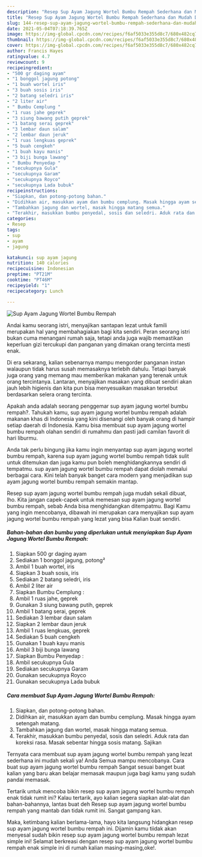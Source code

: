 ```yaml
---
description: "Resep Sup Ayam Jagung Wortel Bumbu Rempah Sederhana dan Mudah Dibuat"
title: "Resep Sup Ayam Jagung Wortel Bumbu Rempah Sederhana dan Mudah Dibuat"
slug: 144-resep-sup-ayam-jagung-wortel-bumbu-rempah-sederhana-dan-mudah-dibuat
date: 2021-05-04T07:18:39.765Z
image: https://img-global.cpcdn.com/recipes/f6af5033e355d8c7/680x482cq70/sup-ayam-jagung-wortel-bumbu-rempah-foto-resep-utama.jpg
thumbnail: https://img-global.cpcdn.com/recipes/f6af5033e355d8c7/680x482cq70/sup-ayam-jagung-wortel-bumbu-rempah-foto-resep-utama.jpg
cover: https://img-global.cpcdn.com/recipes/f6af5033e355d8c7/680x482cq70/sup-ayam-jagung-wortel-bumbu-rempah-foto-resep-utama.jpg
author: Francis Hayes
ratingvalue: 4.7
reviewcount: 9
recipeingredient:
- "500 gr daging ayam"
- "1 bonggol jagung potong"
- "1 buah wortel iris"
- "3 buah sosis iris"
- "2 batang seledri iris"
- "2 liter air"
- " Bumbu Cemplung "
- "1 ruas jahe geprek"
- "3 siung bawang putih geprek"
- "1 batang serai geprek"
- "3 lembar daun salam"
- "2 lembar daun jeruk"
- "1 ruas lengkuas geprek"
- "5 buah cengkeh"
- "1 buah kayu manis"
- "3 biji bunga lawang"
- " Bumbu Penyedap "
- "secukupnya Gula"
- "secukupnya Garam"
- "secukupnya Royco"
- "secukupnya Lada bubuk"
recipeinstructions:
- "Siapkan, dan potong-potong bahan."
- "Didihkan air, masukkan ayam dan bumbu cemplung. Masak hingga ayam setengah matang."
- "Tambahkan jagung dan wortel, masak hingga matang semua."
- "Terakhir, masukkan bumbu penyedal, sosis dan seledri. Aduk rata dan koreksi rasa. Masak sebentar hingga sosis matang. Sajikan"
categories:
- Resep
tags:
- sup
- ayam
- jagung

katakunci: sup ayam jagung 
nutrition: 140 calories
recipecuisine: Indonesian
preptime: "PT21M"
cooktime: "PT46M"
recipeyield: "1"
recipecategory: Lunch

---
```



![Sup Ayam Jagung Wortel Bumbu Rempah](https://img-global.cpcdn.com/recipes/f6af5033e355d8c7/680x482cq70/sup-ayam-jagung-wortel-bumbu-rempah-foto-resep-utama.jpg)

Andai kamu seorang istri, menyajikan santapan lezat untuk famili merupakan hal yang membahagiakan bagi kita sendiri. Peran seorang istri bukan cuma menangani rumah saja, tetapi anda juga wajib memastikan keperluan gizi tercukupi dan panganan yang dimakan orang tercinta mesti enak.

Di era  sekarang, kalian sebenarnya mampu mengorder panganan instan walaupun tidak harus susah memasaknya terlebih dahulu. Tetapi banyak juga orang yang memang mau memberikan makanan yang terenak untuk orang tercintanya. Lantaran, menyajikan masakan yang dibuat sendiri akan jauh lebih higienis dan kita pun bisa menyesuaikan masakan tersebut berdasarkan selera orang tercinta. 



Apakah anda adalah seorang penggemar sup ayam jagung wortel bumbu rempah?. Tahukah kamu, sup ayam jagung wortel bumbu rempah adalah makanan khas di Indonesia yang kini disenangi oleh banyak orang di hampir setiap daerah di Indonesia. Kamu bisa membuat sup ayam jagung wortel bumbu rempah olahan sendiri di rumahmu dan pasti jadi camilan favorit di hari liburmu.

Anda tak perlu bingung jika kamu ingin menyantap sup ayam jagung wortel bumbu rempah, karena sup ayam jagung wortel bumbu rempah tidak sulit untuk ditemukan dan juga kamu pun boleh menghidangkannya sendiri di tempatmu. sup ayam jagung wortel bumbu rempah dapat diolah memalui berbagai cara. Kini telah banyak banget cara modern yang menjadikan sup ayam jagung wortel bumbu rempah semakin mantap.

Resep sup ayam jagung wortel bumbu rempah juga mudah sekali dibuat, lho. Kita jangan capek-capek untuk memesan sup ayam jagung wortel bumbu rempah, sebab Anda bisa menghidangkan ditempatmu. Bagi Kamu yang ingin mencobanya, dibawah ini merupakan cara menyajikan sup ayam jagung wortel bumbu rempah yang lezat yang bisa Kalian buat sendiri.

<!--inarticleads1-->

##### Bahan-bahan dan bumbu yang diperlukan untuk menyiapkan Sup Ayam Jagung Wortel Bumbu Rempah:

1. Siapkan 500 gr daging ayam
1. Sediakan 1 bonggol jagung, potong²
1. Ambil 1 buah wortel, iris
1. Siapkan 3 buah sosis, iris
1. Sediakan 2 batang seledri, iris
1. Ambil 2 liter air
1. Siapkan  Bumbu Cemplung :
1. Ambil 1 ruas jahe, geprek
1. Gunakan 3 siung bawang putih, geprek
1. Ambil 1 batang serai, geprek
1. Sediakan 3 lembar daun salam
1. Siapkan 2 lembar daun jeruk
1. Ambil 1 ruas lengkuas, geprek
1. Sediakan 5 buah cengkeh
1. Gunakan 1 buah kayu manis
1. Ambil 3 biji bunga lawang
1. Siapkan  Bumbu Penyedap :
1. Ambil secukupnya Gula
1. Sediakan secukupnya Garam
1. Gunakan secukupnya Royco
1. Gunakan secukupnya Lada bubuk




<!--inarticleads2-->

##### Cara membuat Sup Ayam Jagung Wortel Bumbu Rempah:

1. Siapkan, dan potong-potong bahan.
1. Didihkan air, masukkan ayam dan bumbu cemplung. Masak hingga ayam setengah matang.
1. Tambahkan jagung dan wortel, masak hingga matang semua.
1. Terakhir, masukkan bumbu penyedal, sosis dan seledri. Aduk rata dan koreksi rasa. Masak sebentar hingga sosis matang. Sajikan




Ternyata cara membuat sup ayam jagung wortel bumbu rempah yang lezat sederhana ini mudah sekali ya! Anda Semua mampu mencobanya. Cara buat sup ayam jagung wortel bumbu rempah Sangat sesuai banget buat kalian yang baru akan belajar memasak maupun juga bagi kamu yang sudah pandai memasak.

Tertarik untuk mencoba bikin resep sup ayam jagung wortel bumbu rempah enak tidak rumit ini? Kalau tertarik, ayo kalian segera siapkan alat-alat dan bahan-bahannya, lantas buat deh Resep sup ayam jagung wortel bumbu rempah yang mantab dan tidak rumit ini. Sangat gampang kan. 

Maka, ketimbang kalian berlama-lama, hayo kita langsung hidangkan resep sup ayam jagung wortel bumbu rempah ini. Dijamin kamu tiidak akan menyesal sudah bikin resep sup ayam jagung wortel bumbu rempah lezat simple ini! Selamat berkreasi dengan resep sup ayam jagung wortel bumbu rempah enak simple ini di rumah kalian masing-masing,oke!.

